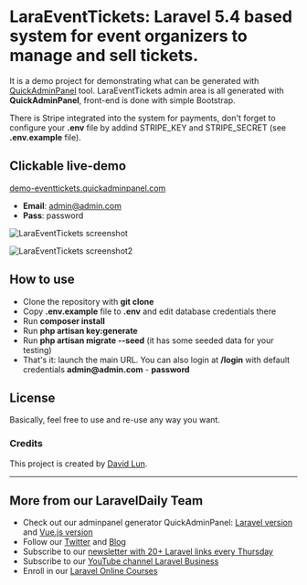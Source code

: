 # LaraEventTickets: Laravel 5.4 based system for event organizers to manage and sell tickets.

It is a demo project for demonstrating what can be generated with [QuickAdminPanel](https://quickadminpanel.com) tool.
LaraEventTickets admin area is all generated with __QuickAdminPanel__, front-end is done with simple Bootstrap.

There is Stripe integrated into the system for payments, don't forget to configure your __.env__ file by addind STRIPE_KEY and STRIPE_SECRET (see __.env.example__ file).

## Clickable live-demo

[demo-eventtickets.quickadminpanel.com](http://demo-eventtickets.quickadminpanel.com)

- __Email__: admin@admin.com
- __Pass__: password

![LaraEventTickets screenshot](https://quickadminpanel.com/assets/pages/demos/demo-eventtickets-01.png)

![LaraEventTickets screenshot2](https://quickadminpanel.com/assets/pages/demos/demo-eventtickets-02.png)

## How to use

- Clone the repository with __git clone__
- Copy __.env.example__ file to __.env__ and edit database credentials there
- Run __composer install__
- Run __php artisan key:generate__
- Run __php artisan migrate --seed__ (it has some seeded data for your testing)
- That's it: launch the main URL. You can also login at __/login__ with default credentials __admin@admin.com__ - __password__

## License

Basically, feel free to use and re-use any way you want.

### Credits

This project is created by [David Lun](https://github.com/mc0de/).

---

## More from our LaravelDaily Team

- Check out our adminpanel generator QuickAdminPanel: [Laravel version](https://quickadminpanel.com) and [Vue.js version](https://vue.quickadminpanel.com)
- Follow our [Twitter](https://twitter.com/dailylaravel) and [Blog](http://laraveldaily.com/blog)
- Subscribe to our [newsletter with 20+ Laravel links every Thursday](http://laraveldaily.com/weekly-laravel-newsletter/)
- Subscribe to our [YouTube channel Laravel Business](https://www.youtube.com/channel/UCTuplgOBi6tJIlesIboymGA)
- Enroll in our [Laravel Online Courses](https://laraveldaily.teachable.com/)

